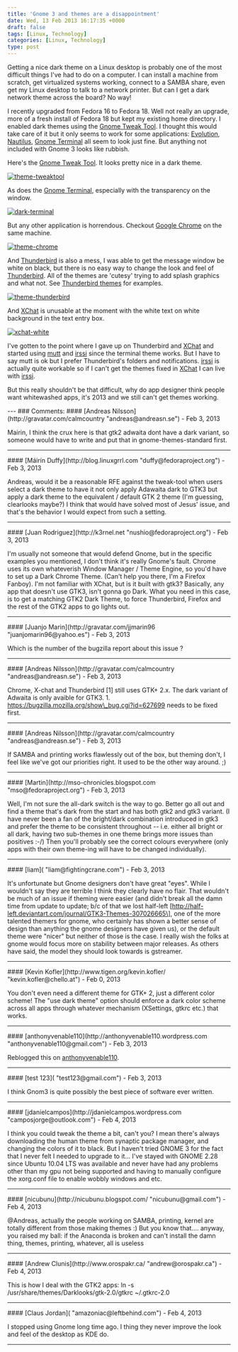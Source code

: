 ```yaml
---
title: 'Gnome 3 and themes are a disappointment'
date: Wed, 13 Feb 2013 16:17:35 +0000
draft: false
tags: [Linux, Technology]
categories: [Linux, Technology]
type: post
---
```


Getting a nice dark theme on a Linux desktop is probably one of the most difficult things I've had to do on a computer. I can install a machine from scratch, get virtualized systems working, connect to a SAMBA share, even get my Linux desktop to talk to a network printer. But can I get a dark network theme across the board? No way!

I recently upgraded from Fedora 16 to Fedora 18. Well not really an upgrade, more of a fresh install of Fedora 18 but kept my existing home directory. I enabled dark themes using the [Gnome Tweak Tool](https://live.gnome.org/GnomeTweakTool). I thought this would take care of it but it only seems to work for some applications: [Evolution](http://projects.gnome.org/evolution/), [Nautilus](https://live.gnome.org/Nautilus), [Gnome Terminal](http://help.gnome.org/users/gnome-terminal/stable/) all seem to look just fine. But anything not included with Gnome 3 looks like rubbish.

Here's the [Gnome Tweak Tool](https://live.gnome.org/GnomeTweakTool). It looks pretty nice in a dark theme.

[![theme-tweaktool](/img/2013/02/theme-tweaktool.png?w=549)](/img/2013/02/theme-tweaktool.png)

As does the [Gnome Terminal](http://help.gnome.org/users/gnome-terminal/stable/), especially with the transparency on the window.

[![dark-terminal](/img/2013/02/dark-terminal.png?w=549)](/img/2013/02/dark-terminal.png)

But any other application is horrendous. Checkout [Google Chrome](https://www.google.com/intl/en/chrome/browser/) on the same machine.

[![theme-chrome](/img/2013/02/theme-chrome.png?w=549)](/img/2013/02/theme-chrome.png)

And [Thunderbird](http://www.mozilla.org/en-US/thunderbird/) is also a mess, I was able to get the message window be white on black, but there is no easy way to change the look and feel of [Thunderbird](http://www.mozilla.org/en-US/thunderbird/). All of the themes are 'cutesy' trying to add splash graphics and what not. See [Thunderbird themes](https://addons.mozilla.org/en-US/thunderbird/themes/) for examples.

[![theme-thunderbird](/img/2013/02/theme-thunderbird.png?w=549)](/img/2013/02/theme-thunderbird.png)

And [XChat](http://xchat.org/) is unusable at the moment with the white text on white background in the text entry box.

[![xchat-white](/img/2013/02/xchat-white.png?w=549)](/img/2013/02/xchat-white.png)

I've gotten to the point where I gave up on Thunderbird and [XChat](http://xchat.org/) and started using [mutt](http://www.mutt.org/) and [irssi](http://www.irssi.org/) since the terminal theme works. But I have to say mutt is ok but I prefer Thunderbird's folders and notifications. [irssi](http://www.irssi.org/) is actually quite workable so if I can't get the themes fixed in [XChat](http://xchat.org/) I can live with [irssi](http://www.irssi.org/).

But this really shouldn't be that difficult, why do app designer think people want whitewashed apps, it's 2013 and we still can't get themes working.

</rant>
---
### Comments:
####
[Andreas Nilsson](http://gravatar.com/calmcountry "andreas@andreasn.se") - <time datetime="2013-02-13 18:42:38">Feb 3, 2013</time>

Mairin, I think the crux here is that gtk2 adwaita dont have a dark variant, so someone would have to write and put that in gnome-themes-standard first.
<hr />
####
[Máirín Duffy](http://blog.linuxgrrl.com "duffy@fedoraproject.org") - <time datetime="2013-02-13 17:57:03">Feb 3, 2013</time>

Andreas, would it be a reasonable RFE against the tweak-tool when users select a dark theme to have it not only apply Adawaita dark to GTK3 but apply a dark theme to the equivalent / default GTK 2 theme (I'm guessing, clearlooks maybe?) I think that would have solved most of Jesus' issue, and that's the behavior I would expect from such a setting.
<hr />
####
[Juan Rodriguez](http://k3rnel.net "nushio@fedoraproject.org") - <time datetime="2013-02-13 12:22:45">Feb 3, 2013</time>

I'm usually not someone that would defend Gnome, but in the specific examples you mentioned, I don't think it's really Gnome's fault. Chrome uses its own whateverish Window Manager / Theme Engine, so you'd have to set up a Dark Chrome Theme. (Can't help you there, I'm a Firefox Fanboy). I'm not familiar with XChat, but is it built with gtk3? Basically, any app that doesn't use GTK3, isn't gonna go Dark. What you need in this case, is to get a matching GTK2 Dark Theme, to force Thunderbird, Firefox and the rest of the GTK2 apps to go lights out.
<hr />
####
[Juanjo Marin](http://gravatar.com/jjmarin96 "juanjomarin96@yahoo.es") - <time datetime="2013-02-13 13:10:46">Feb 3, 2013</time>

Which is the number of the bugzilla report about this issue ?
<hr />
####
[Andreas Nilsson](http://gravatar.com/calmcountry "andreas@andreasn.se") - <time datetime="2013-02-13 16:02:19">Feb 3, 2013</time>

Chrome, X-chat and Thunderbird \[1\] still uses GTK+ 2.x. The dark variant of Adwaita is only avaible for GTK3. 1. https://bugzilla.mozilla.org/show\_bug.cgi?id=627699 needs to be fixed first.
<hr />
####
[Andreas Nilsson](http://gravatar.com/calmcountry "andreas@andreasn.se") - <time datetime="2013-02-13 16:05:29">Feb 3, 2013</time>

If SAMBA and printing works flawlessly out of the box, but theming don't, I feel like we've got our priorities right. It used to be the other way around. ;)
<hr />
####
[Martin](http://mso-chronicles.blogspot.com "mso@fedoraproject.org") - <time datetime="2013-02-13 16:14:38">Feb 3, 2013</time>

Well, I'm not sure the all-dark switch is the way to go. Better go all out and find a theme that's dark from the start and has both gtk2 and gtk3 variant. (I have never been a fan of the bright/dark combination introduced in gtk3 and prefer the theme to be consistent throughout -- i.e. either all bright or all dark, having two sub-themes in one theme brings more issues than positives :-/) Then you'll probably see the correct colours everywhere (only apps with their own theme-ing will have to be changed individually).
<hr />
####
[liam]( "liam@fightingcrane.com") - <time datetime="2013-02-13 16:26:56">Feb 3, 2013</time>

It's unfortunate but Gnome designers don't have great "eyes". While I wouldn't say they are terrible I think they clearly have no flair. That wouldn't be much of an issue if theming were easier (and didn't break all the damn time from update to update; b/c of that we lost half-left \[http://half-left.deviantart.com/journal/GTK3-Themes-307026665\], one of the more talented themers for gnome, who certainly has shown a better sense of design than anything the gnome designers have given us), or the default theme were "nicer" but neither of those is the case. I really wish the folks at gnome would focus more on stability between major releases. As others have said, the model they should look towards is gstreamer.
<hr />
####
[Kevin Kofler](http://www.tigen.org/kevin.kofler/ "kevin.kofler@chello.at") - <time datetime="2013-02-17 06:32:02">Feb 0, 2013</time>

You don't even need a different theme for GTK+ 2, just a different color scheme! The "use dark theme" option should enforce a dark color scheme across all apps through whatever mechanism (XSettings, gtkrc etc.) that works.
<hr />
####
[anthonyvenable110](http://anthonyvenable110.wordpress.com "anthonyvenable110@gmail.com") - <time datetime="2013-02-13 20:35:56">Feb 3, 2013</time>

Reblogged this on [anthonyvenable110](http://anthonyvenable110.wordpress.com/2013/02/13/1994/).
<hr />
####
[test 123]( "test123@gmail.com") - <time datetime="2013-02-13 22:15:46">Feb 3, 2013</time>

I think Gnom3 is quite possibly the best piece of software ever written.
<hr />
####
[jdanielcampos](http://jdanielcampos.wordpress.com "camposjorge@outlook.com") - <time datetime="2013-02-14 00:46:36">Feb 4, 2013</time>

I think you could tweak the theme a bit, can't you? I mean there's always downloading the human theme from synaptic package manager, and changing the colors of it to black. But I haven't tried GNOME 3 for the fact that I never felt I needed to upgrade to it... I've stayed with GNOME 2.28 since Ubuntu 10.04 LTS was available and never have had any problems other than my gpu not being supported and having to manually configure the xorg.conf file to enable wobbly windows and etc.
<hr />
####
[nicubunu](http://nicubunu.blogspot.com/ "nicubunu@gmail.com") - <time datetime="2013-02-14 06:42:26">Feb 4, 2013</time>

@Andreas, actually the people working on SAMBA, printing, kernel are totally different from those making themes :) But you know that.... anyway, you raised my ball: if the Anaconda is broken and can't install the damn thing, themes, printing, whatever, all is useless
<hr />
####
[Andrew Clunis](http://www.orospakr.ca/ "andrew@orospakr.ca") - <time datetime="2013-02-14 13:37:28">Feb 4, 2013</time>

This is how I deal with the GTK2 apps: ln -s /usr/share/themes/Darklooks/gtk-2.0/gtkrc ~/.gtkrc-2.0
<hr />
####
[Claus Jordan]( "amazoniac@leftbehind.com") - <time datetime="2013-02-14 15:15:01">Feb 4, 2013</time>

I stopped using Gnome long time ago. I thing they never improve the look and feel of the desktop as KDE do.
<hr />
